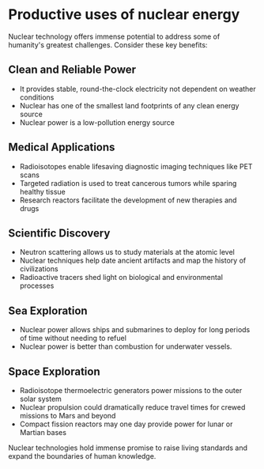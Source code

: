 # Productive uses of nuclear energy

Nuclear technology offers immense potential to address some of humanity's greatest challenges. Consider these key benefits:

## Clean and Reliable Power

- It provides stable, round-the-clock electricity not dependent on weather conditions
- Nuclear has one of the smallest land footprints of any clean energy source
- Nuclear power is a low-pollution energy source

## Medical Applications

- Radioisotopes enable lifesaving diagnostic imaging techniques like PET scans
- Targeted radiation is used to treat cancerous tumors while sparing healthy tissue
- Research reactors facilitate the development of new therapies and drugs

## Scientific Discovery

- Neutron scattering allows us to study materials at the atomic level
- Nuclear techniques help date ancient artifacts and map the history of civilizations
- Radioactive tracers shed light on biological and environmental processes

## Sea Exploration

- Nuclear power allows ships and submarines to deploy for long periods of time without needing to refuel
- Nuclear power is better than combustion for underwater vessels.

## Space Exploration

- Radioisotope thermoelectric generators power missions to the outer solar system
- Nuclear propulsion could dramatically reduce travel times for crewed missions to Mars and beyond
- Compact fission reactors may one day provide power for lunar or Martian bases

Nuclear technologies hold immense promise to raise living standards and expand the boundaries of human knowledge.
